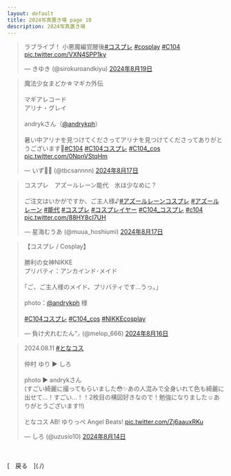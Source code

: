 ```yaml
---
layout: default
title: 2024写真置き場 page 10
description: 2024写真置き場
---
```


<script async src="https://platform.twitter.com/widgets.js" charset="utf-8"></script>

<blockquote class="twitter-tweet" data-lang="ja" data-dnt="true" data-theme="dark"><p lang="ja" dir="ltr">ラブライブ！ 小悪魔編覚醒後<a href="https://twitter.com/hashtag/%E3%82%B3%E3%82%B9%E3%83%97%E3%83%AC?src=hash&amp;ref_src=twsrc%5Etfw">#コスプレ</a> <a href="https://twitter.com/hashtag/cosplay?src=hash&amp;ref_src=twsrc%5Etfw">#cosplay</a> <a href="https://twitter.com/hashtag/C104?src=hash&amp;ref_src=twsrc%5Etfw">#C104</a> <a href="https://t.co/VXN4SPP1ky">pic.twitter.com/VXN4SPP1ky</a></p>&mdash; きゆき (@sirokuroandkiyu) <a href="https://twitter.com/sirokuroandkiyu/status/1825451828240330946?ref_src=twsrc%5Etfw">2024年8月19日</a></blockquote>

<blockquote class="twitter-tweet" data-lang="ja" data-dnt="true" data-theme="dark"><p lang="ja" dir="ltr">魔法少女まどか☆マギカ外伝<br><br>マギアレコード<br> アリナ・グレイ<br><br>andrykさん（<a href="https://twitter.com/andrykph?ref_src=twsrc%5Etfw">@andrykph</a>）<br><br>暑い中アリナを見つけてくださってアリナを見つけてくださってありがとうございます🙌<a href="https://twitter.com/hashtag/C104?src=hash&amp;ref_src=twsrc%5Etfw">#C104</a> <a href="https://twitter.com/hashtag/C104%E3%82%B3%E3%82%B9%E3%83%97%E3%83%AC?src=hash&amp;ref_src=twsrc%5Etfw">#C104コスプレ</a> <a href="https://twitter.com/hashtag/C104_cos?src=hash&amp;ref_src=twsrc%5Etfw">#C104_cos</a> <a href="https://t.co/0NpnVStqHm">pic.twitter.com/0NpnVStqHm</a></p>&mdash; いず🏃‍♂️ (@tbcsannnn) <a href="https://twitter.com/tbcsannnn/status/1824780188032585909?ref_src=twsrc%5Etfw">2024年8月17日</a></blockquote>

<blockquote class="twitter-tweet" data-lang="ja" data-dnt="true" data-theme="dark"><p lang="ja" dir="ltr">コスプレ　アズールレーン能代　氷は少なめに？<br><br>ご注文はいかがですか、ご主人様♪<a href="https://twitter.com/hashtag/%E3%82%A2%E3%82%BA%E3%83%BC%E3%83%AB%E3%83%AC%E3%83%BC%E3%83%B3%E3%82%B3%E3%82%B9%E3%83%97%E3%83%AC?src=hash&amp;ref_src=twsrc%5Etfw">#アズールレーンコスプレ</a> <a href="https://twitter.com/hashtag/%E3%82%A2%E3%82%BA%E3%83%BC%E3%83%AB%E3%83%AC%E3%83%BC%E3%83%B3?src=hash&amp;ref_src=twsrc%5Etfw">#アズールレーン</a> <a href="https://twitter.com/hashtag/%E8%83%BD%E4%BB%A3?src=hash&amp;ref_src=twsrc%5Etfw">#能代</a> <a href="https://twitter.com/hashtag/%E3%82%B3%E3%82%B9%E3%83%97%E3%83%AC?src=hash&amp;ref_src=twsrc%5Etfw">#コスプレ</a> <a href="https://twitter.com/hashtag/%E3%82%B3%E3%82%B9%E3%83%97%E3%83%AC%E3%82%A4%E3%83%A4%E3%83%BC?src=hash&amp;ref_src=twsrc%5Etfw">#コスプレイヤー</a> <a href="https://twitter.com/hashtag/C104_%E3%82%B3%E3%82%B9%E3%83%97%E3%83%AC?src=hash&amp;ref_src=twsrc%5Etfw">#C104_コスプレ</a> <a href="https://twitter.com/hashtag/c104?src=hash&amp;ref_src=twsrc%5Etfw">#c104</a> <a href="https://t.co/88HY8cI7UH">pic.twitter.com/88HY8cI7UH</a></p>&mdash; 星海むうあ (@muua_hoshiumi) <a href="https://twitter.com/muua_hoshiumi/status/1824664416425742788?ref_src=twsrc%5Etfw">2024年8月17日</a></blockquote>

<blockquote class="twitter-tweet" data-lang="ja" data-dnt="true" data-theme="dark"><p lang="ja" dir="ltr">【コスプレ / Cosplay】<br><br>勝利の女神NIKKE<br>プリバティ：アンカインド･メイド<br><br>｢ご、ご主人様のメイド、プリバティです…うっ。｣<br><br>photo：<a href="https://twitter.com/andrykph?ref_src=twsrc%5Etfw">@andrykph</a> 様<br><br><a href="https://twitter.com/hashtag/C104%E3%82%B3%E3%82%B9%E3%83%97%E3%83%AC?src=hash&amp;ref_src=twsrc%5Etfw">#C104コスプレ</a> <a href="https://twitter.com/hashtag/C104_cos?src=hash&amp;ref_src=twsrc%5Etfw">#C104_cos</a> <a href="https://twitter.com/hashtag/NIKKEcosplay?src=hash&amp;ref_src=twsrc%5Etfw">#NIKKEcosplay</a></p> &mdash; 負け犬れむたん㌨ (@melop_666) <a href="https://twitter.com/melop_666/status/1824275343781532039?ref_src=twsrc%5Etfw">2024年8月16日</a></blockquote>

<blockquote class="twitter-tweet" data-lang="ja" data-dnt="true" data-theme="dark"><p lang="ja" dir="ltr">2024.08.11 <a href="https://twitter.com/hashtag/%E3%81%A8%E3%81%AA%E3%82%B3%E3%82%B9?src=hash&amp;ref_src=twsrc%5Etfw">#となコス</a><br><br>仲村 ゆり ▶︎ しろ<br><br>photo ▶︎ andrykさん<br>(すごい綺麗に撮ってもらいました😳✨あの人混みで全身いれて色も綺麗に出せて…！すごい…！！2枚目の構図好きなので！勉強になりました☺️ありがとうございます‼️)<br><br>となコス AB! ゆりっぺ Angel Beats! <a href="https://t.co/Zj6aauxRKu">pic.twitter.com/Zj6aauxRKu</a></p>&mdash; しろ (@uzusio10) <a href="https://twitter.com/uzusio10/status/1823669803321876847?ref_src=twsrc%5Etfw">2024年8月14日</a></blockquote>

<br>
<br>
[&emsp;戻る&emsp;](./)
